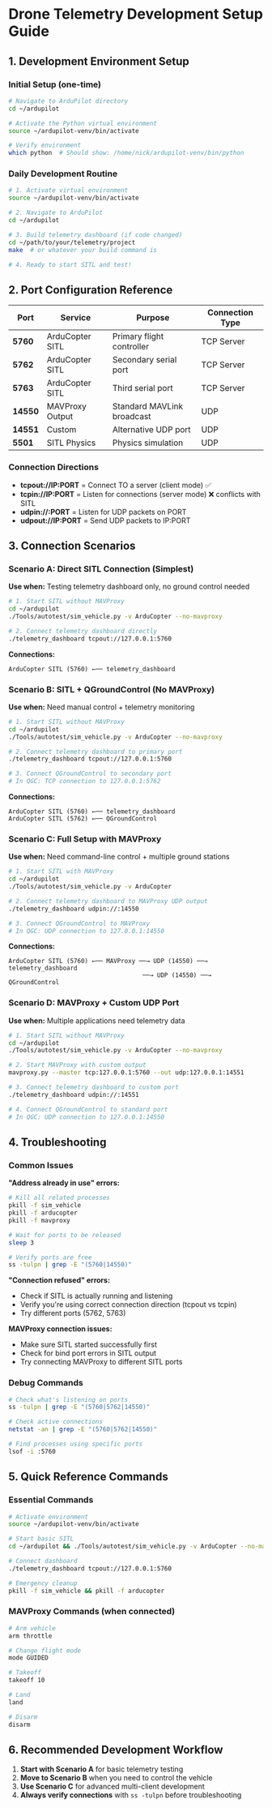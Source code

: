 # Drone Telemetry Development Setup Guide

## 1. Development Environment Setup

### Initial Setup (one-time)
```bash
# Navigate to ArduPilot directory
cd ~/ardupilot

# Activate the Python virtual environment
source ~/ardupilot-venv/bin/activate

# Verify environment
which python  # Should show: /home/nick/ardupilot-venv/bin/python
```

### Daily Development Routine
```bash
# 1. Activate virtual environment
source ~/ardupilot-venv/bin/activate

# 2. Navigate to ArduPilot
cd ~/ardupilot

# 3. Build telemetry dashboard (if code changed)
cd ~/path/to/your/telemetry/project
make  # or whatever your build command is

# 4. Ready to start SITL and test!
```

## 2. Port Configuration Reference

| Port | Service | Purpose | Connection Type |
|------|---------|---------|----------------|
| **5760** | ArduCopter SITL | Primary flight controller | TCP Server |
| **5762** | ArduCopter SITL | Secondary serial port | TCP Server |
| **5763** | ArduCopter SITL | Third serial port | TCP Server |
| **14550** | MAVProxy Output | Standard MAVLink broadcast | UDP |
| **14551** | Custom | Alternative UDP port | UDP |
| **5501** | SITL Physics | Physics simulation | UDP |

### Connection Directions
- **tcpout://IP:PORT** = Connect TO a server (client mode) ✅
- **tcpin://IP:PORT** = Listen for connections (server mode) ❌ conflicts with SITL
- **udpin://:PORT** = Listen for UDP packets on PORT
- **udpout://IP:PORT** = Send UDP packets to IP:PORT

## 3. Connection Scenarios

### Scenario A: Direct SITL Connection (Simplest)

**Use when:** Testing telemetry dashboard only, no ground control needed

```bash
# 1. Start SITL without MAVProxy
cd ~/ardupilot
./Tools/autotest/sim_vehicle.py -v ArduCopter --no-mavproxy

# 2. Connect telemetry dashboard directly
./telemetry_dashboard tcpout://127.0.0.1:5760
```

**Connections:**
```
ArduCopter SITL (5760) ←── telemetry_dashboard
```

### Scenario B: SITL + QGroundControl (No MAVProxy)

**Use when:** Need manual control + telemetry monitoring

```bash
# 1. Start SITL without MAVProxy
cd ~/ardupilot
./Tools/autotest/sim_vehicle.py -v ArduCopter --no-mavproxy

# 2. Connect telemetry dashboard to primary port
./telemetry_dashboard tcpout://127.0.0.1:5760

# 3. Connect QGroundControl to secondary port
# In QGC: TCP connection to 127.0.0.1:5762
```

**Connections:**
```
ArduCopter SITL (5760) ←── telemetry_dashboard
ArduCopter SITL (5762) ←── QGroundControl
```

### Scenario C: Full Setup with MAVProxy

**Use when:** Need command-line control + multiple ground stations

```bash
# 1. Start SITL with MAVProxy
cd ~/ardupilot
./Tools/autotest/sim_vehicle.py -v ArduCopter

# 2. Connect telemetry dashboard to MAVProxy UDP output
./telemetry_dashboard udpin://:14550

# 3. Connect QGroundControl to MAVProxy
# In QGC: UDP connection to 127.0.0.1:14550
```

**Connections:**
```
ArduCopter SITL (5760) ←── MAVProxy ──→ UDP (14550) ──→ telemetry_dashboard
                                     ──→ UDP (14550) ──→ QGroundControl
```

### Scenario D: MAVProxy + Custom UDP Port

**Use when:** Multiple applications need telemetry data

```bash
# 1. Start SITL without MAVProxy
cd ~/ardupilot
./Tools/autotest/sim_vehicle.py -v ArduCopter --no-mavproxy

# 2. Start MAVProxy with custom output
mavproxy.py --master tcp:127.0.0.1:5760 --out udp:127.0.0.1:14551

# 3. Connect telemetry dashboard to custom port
./telemetry_dashboard udpin://:14551

# 4. Connect QGroundControl to standard port
# In QGC: UDP connection to 127.0.0.1:14550
```

## 4. Troubleshooting

### Common Issues

**"Address already in use" errors:**
```bash
# Kill all related processes
pkill -f sim_vehicle
pkill -f arducopter
pkill -f mavproxy

# Wait for ports to be released
sleep 3

# Verify ports are free
ss -tulpn | grep -E "(5760|14550)"
```

**"Connection refused" errors:**
- Check if SITL is actually running and listening
- Verify you're using correct connection direction (tcpout vs tcpin)
- Try different ports (5762, 5763)

**MAVProxy connection issues:**
- Make sure SITL started successfully first
- Check for bind port errors in SITL output
- Try connecting MAVProxy to different SITL ports

### Debug Commands
```bash
# Check what's listening on ports
ss -tulpn | grep -E "(5760|5762|14550)"

# Check active connections
netstat -an | grep -E "(5760|5762|14550)"

# Find processes using specific ports
lsof -i :5760
```

## 5. Quick Reference Commands

### Essential Commands
```bash
# Activate environment
source ~/ardupilot-venv/bin/activate

# Start basic SITL
cd ~/ardupilot && ./Tools/autotest/sim_vehicle.py -v ArduCopter --no-mavproxy

# Connect dashboard
./telemetry_dashboard tcpout://127.0.0.1:5760

# Emergency cleanup
pkill -f sim_vehicle && pkill -f arducopter
```

### MAVProxy Commands (when connected)
```bash
# Arm vehicle
arm throttle

# Change flight mode
mode GUIDED

# Takeoff
takeoff 10

# Land
land

# Disarm
disarm
```

## 6. Recommended Development Workflow

1. **Start with Scenario A** for basic telemetry testing
2. **Move to Scenario B** when you need to control the vehicle
3. **Use Scenario C** for advanced multi-client development
4. **Always verify connections** with `ss -tulpn` before troubleshooting
